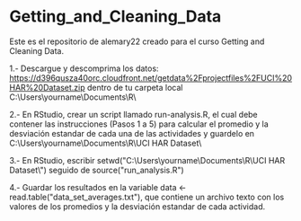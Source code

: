 Getting_and_Cleaning_Data
=========================

Este es el repositorio de alemary22 creado para el curso Getting and Cleaning Data.

1.- Descargue y descomprima los datos: https://d396qusza40orc.cloudfront.net/getdata%2Fprojectfiles%2FUCI%20HAR%20Dataset.zip dentro de tu carpeta local C:\Users\yourname\Documents\R\

2.- En RStudio, crear un script llamado run-analysis.R, el cual debe contener las instrucciones  (Pasos 1 a 5) para calcular el promedio y la desviación estandar de cada una de las actividades y guardelo en C:\Users\yourname\Documents\R\UCI HAR Dataset\

3.- En RStudio, escribir setwd("C:\\Users\\yourname\\Documents\\R\\UCI HAR Dataset\\") seguido de source("run_analysis.R")

4.- Guardar los resultados en la variable data <- read.table("data_set_averages.txt"), que contiene un archivo texto con los valores de los promedios y la desviación estandar de cada actividad.
